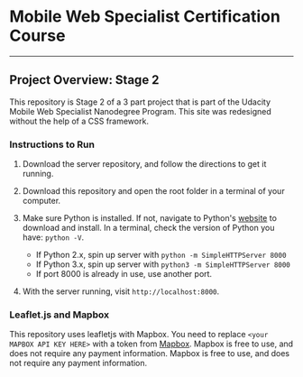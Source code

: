 # Mobile Web Specialist Certification Course
---

## Project Overview: Stage 2
This repository is Stage 2 of a 3 part project that is part of the Udacity Mobile Web Specialist Nanodegree Program. This site was redesigned without the help of a CSS framework. 
### Instructions to Run

1. Download the server repository, and follow the directions to get it running. 

2. Download this repository and open the root folder in a terminal of your computer.

3. Make sure Python is installed. If not, navigate to Python's [website](https://www.python.org/) to download and install. In a terminal, check the version of Python you have: `python -V`. 
    - If Python 2.x, spin up server with `python -m SimpleHTTPServer 8000`
    - If Python 3.x, spin up server with `python3 -m SimpleHTTPServer 8000`
    - If port 8000 is already in use, use another port. 
    
4. With the server running, visit `http://localhost:8000`.

### Leaflet.js and Mapbox
This repository uses leafletjs with Mapbox. You need to replace `<your MAPBOX API KEY HERE>` with a token from [Mapbox](https://www.mapbox.com/). Mapbox is free to use, and does not require any payment information.  Mapbox is free to use, and does not require any payment information.
